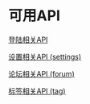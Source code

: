 # 可用API

[登陆相关API](./users/api.md)

[设置相关API (settings)](./settings/api.md)

[论坛相关API (forum)](./forum/api.md)

[标签相关API (tag)](./tag/api.md)